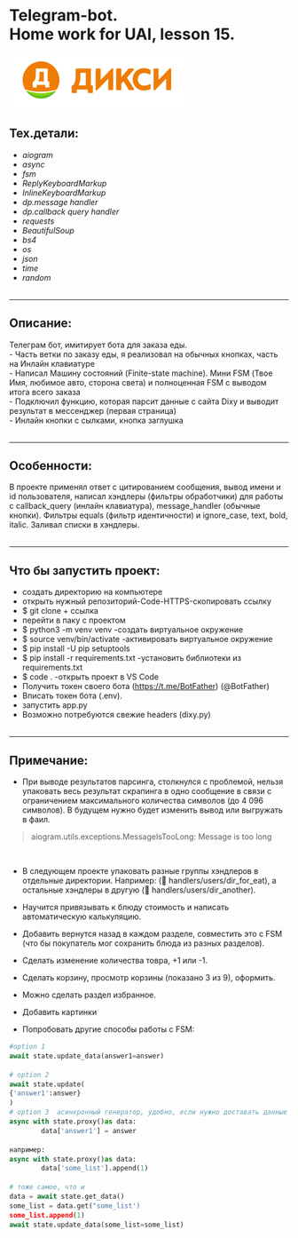 # Telegram-bot. <br/>Home work for UAI, lesson 15.


![alt-текст](https://github.com/HeyArtem/dixy_scraping/blob/main/picture_dixy.png "Текст заголовка логотипа 1")



## Тех.детали: 
* _aiogram_
* _async_
* _fsm_
* _ReplyKeyboardMarkup_
* _InlineKeyboardMarkup_
* _dp.message handler_
* _dp.callback query handler_
* _requests_
* _BeautifulSoup_
* _bs4_
* _os_
* _json_ 
* _time_
* _random_
<br/><br/>
<hr>

## Описание:
Телеграм бот, имитирует бота для заказа еды. 
<br/>- Часть ветки по заказу еды, я реализовал на обычных кнопках, часть на Инлайн клавиатуре
<br/>- Написал Машину состояний (Finite-state machine). Мини FSM (Твое Имя, любимое авто, сторона света) и полноценная FSM с выводом итога всего заказа
<br/>- Подключил функцию, которая парсит данные с сайта Dixy и выводит результат в мессенджер (первая страница)
<br/>- Инлайн кнопки с сылками, кнопка заглушка
<br/><br/>
<hr>

## Особенности:
В проекте применял ответ с цитированием сообщения, вывод имени и id пользователя, написал хэндлеры (фильтры обработчики) для работы с callback_query (инлайн клавиатура), message_handler (обычные кнопки). Фильтры equals (фильтр идентичности) и ignore_case, text, bold, italic. Заливал списки в хэндлеры.
<br/><br/>
<hr>

## Что бы запустить проект:
- создать директорию на компьютере
- открыть нужный репозиторий-Code-HTTPS-скопировать ссылку
- $ git clone + ссылка
- перейти в паку с проектом
- $ python3 -m venv venv -создать виртуальное окружение
- $ source venv/bin/activate -активировать виртуальное окружение
- $ pip install -U pip setuptools
- $ pip install -r requirements.txt -установить библиотеки из requirements.txt
- $ code . -открыть проект в VS Code
- Получить токен своего бота (https://t.me/BotFather) (@BotFather)
- Вписать токен бота (.env). 
- запустить app.py 
- Возможно потребуются свежие headers (dixy.py)
<br/><br/>
<hr>

## Примечание:
- При выводе результатов парсинга, столкнулся с проблемой, нельзя упаковать весь результат скрапинга в одно сообщение в связи с ограничением максимального количества символов (до 4 096 символов).  В будущем нужно будет изменить вывод или выгружать в фаил.
> aiogram.utils.exceptions.MessageIsTooLong: Message is too long
<br/>

- В следующем проекте упаковать разные группы хэндлеров в отдельные директории.  Например: (📂 handlers/users/dir_for_eat), а остальные хэндлеры в другую  (📂 handlers/users/dir_another).

- Научится привязывать к блюду стоимость и написать автоматическую калькуляцию.
- Добавить вернутся назад в каждом разделе, совместить это с FSM (что бы покупатель мог сохранить блюда из разных разделов).
- Сделать изменение количества товра, +1 или -1.
- Сделать корзину, просмотр корзины (показано 3 из 9), оформить.
- Можно сделать раздел избранное.
- Добавить картинки
- Попробовать другие способы работы с FSM:
```python 
#option 1
await state.update_data(answer1=answer)

# option 2
await state.update(
{'answer1':answer}
)
# option 3  асинхронный генератор, удобно, если нужно доставать данные и изменять
async with state.proxy()as data:
        data['answer1'] = answer

например:
async with state.proxy()as data:
        data['some_list'].append(1)

# тоже самое, что и
data = await state.get_data()
some_list = data.get("some_list')
some_list.append(1)
await state.update_data(some_list=some_list)
```
